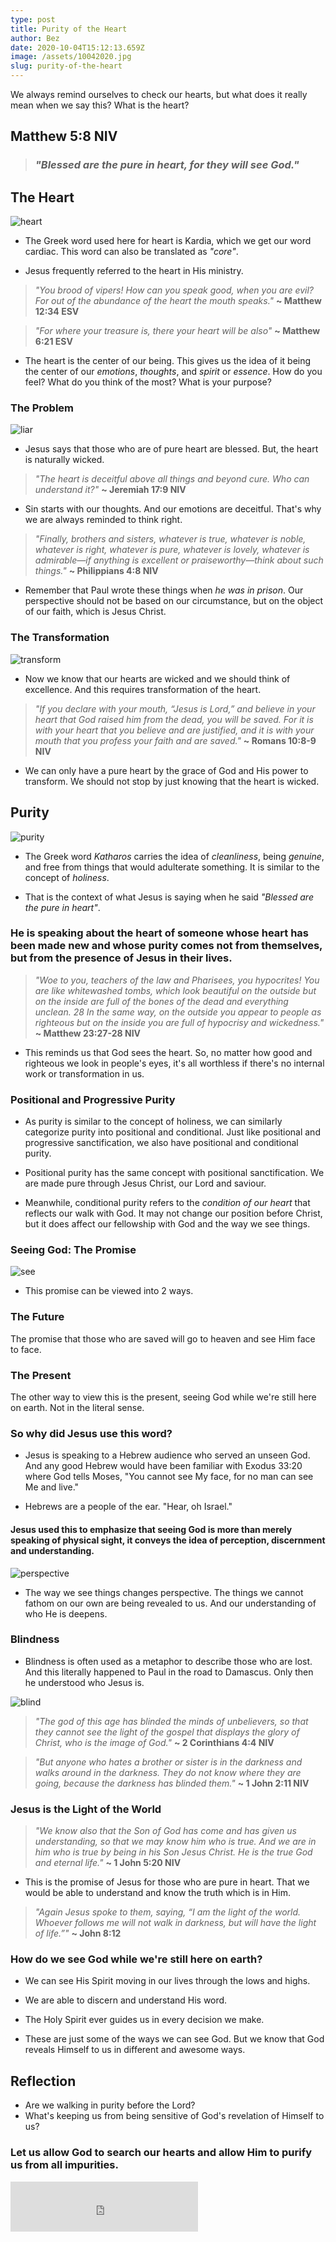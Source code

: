 ```yaml
---
type: post
title: Purity of the Heart
author: Bez
date: 2020-10-04T15:12:13.659Z
image: /assets/10042020.jpg
slug: purity-of-the-heart
---
```

We always remind ourselves to check our hearts, but what does it really mean when we say this? What is the heart?

## Matthew 5:8 NIV
> ### *"Blessed are the pure in heart, for they will see God."*

## The Heart
![heart](https://media.giphy.com/media/UQOtfc9uIXVv9IidCD/giphy.gif)

- The Greek word used here for heart is Kardia, which we get our word cardiac. This word can also be translated as *"core"*.

- Jesus frequently referred to the heart in His ministry. 

> *"You brood of vipers! How can you speak good, when you are evil? For out of the abundance of the heart the mouth speaks."* **~ Matthew 12:34 ESV**

> *"For where your treasure is, there your heart will be also"* **~ Matthew 6:21 ESV**

- The heart is the center of our being. This gives us the idea of it being the center of our *emotions*, *thoughts*, and *spirit* or *essence*. How do you feel? What do you think of the most? What is your purpose?

### The Problem

![liar](https://media.giphy.com/media/xT8qBfg1MafEkVmgk8/giphy.gif)

-  Jesus says that those who are of pure heart are blessed. But, the heart is naturally wicked.

> *"The heart is deceitful above all things and beyond cure. Who can understand it?"* **~ Jeremiah 17:9 NIV**

- Sin starts with our thoughts. And our emotions are deceitful. That's why we are always reminded to think right.

> *"Finally, brothers and sisters, whatever is true, whatever is noble, whatever is right, whatever is pure, whatever is lovely, whatever is admirable—if anything is excellent or praiseworthy—think about such things."* **~ Philippians 4:8 NIV**

- Remember that Paul wrote these things when *he was in prison*. Our perspective should not be based on our circumstance, but on the object of our faith, which is Jesus Christ.

### The Transformation
![transform](https://media.giphy.com/media/RLVHPJJv7jY1q/giphy.gif)

- Now we know that our hearts are wicked and we should think of excellence. And this requires transformation of the heart.

> *"If you declare with your mouth, “Jesus is Lord,” and believe in your heart that God raised him from the dead, you will be saved. For it is with your heart that you believe and are justified, and it is with your mouth that you profess your faith and are saved."* **~ Romans 10:8-9 NIV**

- We can only have a pure heart by the grace of God and His power to transform. We should not stop by just knowing that the heart is wicked.

## Purity
![purity](https://media.giphy.com/media/ZCMUXl3a9fuUZ9sjFj/giphy.gif)
- The Greek word *Katharos* carries the idea of *cleanliness*, being *genuine*, and free from things that would adulterate something. It is similar to the concept of *holiness*.

- That is the context of what Jesus is saying when he said *"Blessed are the pure in heart"*. 

### He is speaking about the heart of someone whose heart has been made new and whose purity comes not from themselves, but from the presence of Jesus in their lives.

> *"Woe to you, teachers of the law and Pharisees, you hypocrites! You are like whitewashed tombs, which look beautiful on the outside but on the inside are full of the bones of the dead and everything unclean. 28 In the same way, on the outside you appear to people as righteous but on the inside you are full of hypocrisy and wickedness."* **~ Matthew 23:27-28 NIV**

- This reminds us that God sees the heart. So, no matter how good and righteous we look in people's eyes, it's all worthless if there's no internal work or transformation in us.

### Positional and Progressive Purity
- As purity is similar to the concept of holiness, we can similarly categorize purity into positional and conditional. Just like positional and progressive sanctification, we also have positional and conditional purity.

- Positional purity has the same concept with positional sanctification. We are made pure through Jesus Christ, our Lord and saviour.

- Meanwhile, conditional purity refers to the *condition of our heart* that reflects our walk with God. It may not change our position before Christ, but it does affect our fellowship with God and the way we see things.

### Seeing God: The Promise
![see](https://media.giphy.com/media/fikcSiz20fgfT9M7XX/giphy.gif)

- This promise can be viewed into 2 ways.

### The Future
The promise that those who are saved will go to heaven and see Him face to face.

### The Present
The other way to view this is the present, seeing God while we're still here on earth. Not in the literal sense. 

### So why did Jesus use this word?
- Jesus is speaking to a Hebrew audience who served an unseen God. And any good Hebrew would have been familiar with Exodus 33:20 where God tells Moses, "You cannot see My face, for no man can see Me and live."

- Hebrews are a people of the ear. "Hear, oh Israel."

#### Jesus used this to emphasize that seeing God is more than merely speaking of physical sight, it conveys the idea of perception, discernment and understanding.

![perspective](http://www.quickmeme.com/img/9e/9eaa34272b808c04437b60f92f3edd940e3ac00468d33fe333669aab2975b733.jpg)

- The way we see things changes perspective. The things we cannot fathom on our own are being revealed to us. And our understanding of who He is deepens.

### Blindness

- Blindness is often used as a metaphor to describe those who are lost. And this literally happened to Paul in the road to Damascus. Only then he understood who Jesus is.

![blind](https://media.giphy.com/media/joZUiTQGU0276rgqFr/giphy.gif)

> *"The god of this age has blinded the minds of unbelievers, so that they cannot see the light of the gospel that displays the glory of Christ, who is the image of God."* **~ 2 Corinthians 4:4 NIV**

> *"But anyone who hates a brother or sister is in the darkness and walks around in the darkness. They do not know where they are going, because the darkness has blinded them."* **~ 1 John 2:11 NIV**

### Jesus is the Light of the World

> *"We know also that the Son of God has come and has given us understanding, so that we may know him who is true. And we are in him who is true by being in his Son Jesus Christ. He is the true God and eternal life."* **~ 1 John 5:20 NIV**

- This is the promise of Jesus for those who are pure in heart. That we would be able to understand and know the truth which is in Him.

> *"Again Jesus spoke to them, saying, “I am the light of the world. Whoever follows me will not walk in darkness, but will have the light of life.”"* **~ John 8:12**

### How do we see God while we're still here on earth?
- We can see His Spirit moving in our lives through the lows and highs.

- We are able to discern and understand His word.

- The Holy Spirit ever guides us in every decision we make.

- These are just some of the ways we can see God. But we know that God reveals Himself to us in different and awesome ways.

## Reflection

- Are we walking in purity before the Lord?
- What's keeping us from being sensitive of God's revelation of Himself to us?

### Let us allow God to search our hearts and allow Him to purify us from all impurities.

<iframe src="https://open.spotify.com/embed/track/40q0zi9i9YdCqrZDfALRDR" width="300" height="80" frameborder="0" allowtransparency="true" allow="encrypted-media"></iframe>







